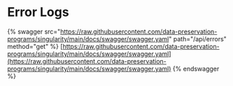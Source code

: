 # Error Logs

{% swagger src="https://raw.githubusercontent.com/data-preservation-programs/singularity/main/docs/swagger/swagger.yaml" path="/api/errors" method="get" %}
[https://raw.githubusercontent.com/data-preservation-programs/singularity/main/docs/swagger/swagger.yaml](https://raw.githubusercontent.com/data-preservation-programs/singularity/main/docs/swagger/swagger.yaml)
{% endswagger %}

